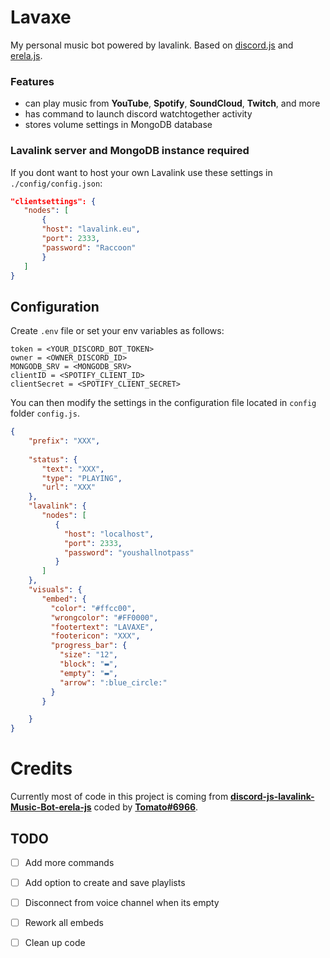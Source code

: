 # Lavaxe

My personal music bot powered by lavalink. Based on [discord.js](https://discord.js.org/#/) and [erela.js](https://erelajs-docs.netlify.app/docs/gettingstarted.html#documentation-guides).

### Features
- can play music from **YouTube**, **Spotify**, **SoundCloud**, **Twitch**, and more
- has command to launch discord watchtogether activity
- stores volume settings in MongoDB database


### Lavalink server and MongoDB instance required
 If you dont want to host your own Lavalink use these settings in `./config/config.json`:
 ```json
"clientsettings": {
    "nodes": [
        {
        "host": "lavalink.eu",
        "port": 2333,
        "password": "Raccoon"
        }
    ]
}
 ```

## Configuration

Create `.env` file or set your env variables as follows:
```env
token = <YOUR_DISCORD_BOT_TOKEN>
owner = <OWNER_DISCORD_ID>
MONGODB_SRV = <MONGODB_SRV>
clientID = <SPOTIFY_CLIENT_ID>
clientSecret = <SPOTIFY_CLIENT_SECRET>
```

You can then modify the settings in the configuration file located in `config` folder `config.js`.

```json
{
    "prefix": "XXX",
    
    "status": {
       "text": "XXX",
       "type": "PLAYING",
       "url": "XXX"
    },
    "lavalink": {
       "nodes": [
          {
            "host": "localhost",
            "port": 2333,
            "password": "youshallnotpass"
          }
       ]
    },
    "visuals": {
       "embed": {
         "color": "#ffcc00",
         "wrongcolor": "#FF0000",
         "footertext": "LAVAXE",
         "footericon": "XXX",
         "progress_bar": {
           "size": "12",
           "block": "▬",
           "empty": "▬",
           "arrow": ":blue_circle:"
         }
       }

    }
}
```
# Credits
Currently most of code in this project is coming from **[discord-js-lavalink-Music-Bot-erela-js](https://github.com/Tomato6966/discord-js-lavalink-Music-Bot-erela-js)** coded by **[Tomato#6966](https://github.com/Tomato6966)**.

## TODO
- [ ] Add more commands
- [ ] Add option to create and save playlists
- [ ] Disconnect from voice channel when its empty
- [ ] Rework all embeds
- [ ] Clean up code

